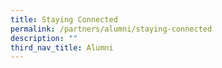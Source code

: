 ```yaml
---
title: Staying Connected
permalink: /partners/alumni/staying-connected
description: ""
third_nav_title: Alumni
---
```

